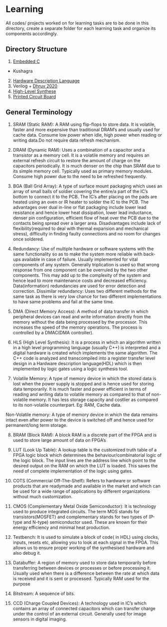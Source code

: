# Learning
All codes/ projects worked on for learning tasks are to be done in this directory, create a separate folder for each learning task and organize its components accordingly.

## Directory Structure

1. [Embedded C](Embedded%20C) 
  - Kushagra
2. [Hardware Description Language](HDL)
  1. Verilog
    + [Dhruv 2020](HDL/Verilog/2020_Dhruv)
3. [High-Level Synthese](HLS)
4. [Printed Circuit Board](PCB)

## General Terminology
<!--Primary contributor Durgaprasad-->
1. SRAM (Static RAM): A RAM using flip-flops to store data. It 
    is volatile, faster and more expensive than traditional DRAM’s and usually
    used for cache data. Consume low power when idle, high power when reading
    or writing data.Do not require data refresh mechanism.

2. DRAM (Dynamic RAM): Uses a combination of a capacitor
   and a transistor as a memory cell. It is a volatile memory and requires an 
   external refresh circuit to restore the amount of charge on the capacitors 
   periodically. It is much denser on the chip than SRAM due to its simple memory
   cell. Typically used as primary memory modules. Consume high power due to
   the need to be refreshed frequently.

3. BGA (Ball Grid Array): A type of surface mount packaging which uses an array of small balls of soldier covering the entire/a part of  the IC’s bottom to connect it to the PCB. The IC’s after placing on the pads are heated using an oven or IR heater to solder the IC to the PCB. The advantages over dual in-line or flat packaging include lower lead resistance and hence lower heat dissipation, lower lead inductance, denser pin configuration, efficient flow of heat over the PCB due to the contacts being spread over a larger area. Disadvantages include lack of flexibility(required to deal with thermal expansion and mechanical stress), difficulty in finding faulty connections and no room for changes once soldered.

4. Redundancy: Use of multiple hardware or software systems with the same functionality so as to make the system more reliable with back-ups available in case of failure. Usually implemented for vital components of any system. Generally triplication is used so that wrong response from one component can be overruled by the two other components. This may add up to the complexity of the system and hence lead to more maintenance costs and decreased efficiency. Data(information) redundancies are used for error detection and correction. 
Dissimilar redundancy: Uses two different methods for the same task as there is very low chance for two different implementations to have same problems and fail at the same time. 

5. DMA (Direct Memory Access): A method of data transfer in which peripheral devices can read and write information directly from the memory without the data being processed by the processor. This increases the speed of the memory operations. The process is controlled by a DMAC(DMA controller).
 
6. HLS (High Level Synthesis): It is a process in which an algorithm written in a high level programming language (usually C++) is interpreted and a digital hardware is created which implements the same algorithm. The C++ code is analyzed and transcompiled into a register transfer level design in a Hardware description language(HDL)  which is then implemented by logic gates using a logic synthesis tool.
   
7. Volatile Memory: A type of memory device in which the stored data is lost when the power supply is stopped and is hence used for storing data temporarily. It is much faster and power efficient in terms of reading and writing data to volatile memory as compared to that of non- volatile memory. It has less storage capacity and costlier as compared to its non-volatile counterpart. Eg: RAM, Cache data.

 Non-Volatile memory: A type of memory device in which the data remains 
 intact even after power to the device is switched off and hence used for
 permanent/long term storage. 

8. BRAM (Block RAM): A block RAM is a discrete part of the FPGA and is used to store large amount of data on FPGA’s  

9. LUT (Look Up Table): A lookup table is the customized truth table of a FPGA logic block which determines the behaviour/combinatorial logic of the logic block. The input lines are the address line which point to the desired output on the RAM on which the LUT is loaded. This saves the need of complete implementation of the logic using gates.

10. COTS (Commercial Off-The-Shelf): Refers to hardware or software   
products that are readymade and available in the market and which can be
used for a wide range of applications by different organizations without
much customization. 
          
11. CMOS (Complementary Metal Oxide Semiconductor): It is technology used 
to produce integrated circuits. The term MOS stands for transistors(MOSFET) and complementary stands for two types of (P-type and N-type) semiconductor used. These are known for their energy efficiency and minimal heat production.

12. Testbench: It is used to simulate a block of code( in HDL) using clocks, inputs, resets etc, allowing you to  look at each signal in the FPGA. This allows us to ensure proper working of the synthesised hardware and also debug it.

13. Databuffer: A region of memory used to store data temporarily before  transferring between devices or processes or before processing it. Usually used when there is a difference between the rate at which data is received and it is sent or processed. Typically RAM used for the purpose  

14. Bitstream: A sequence of bits.

15. CCD (Charge Coupled Devices): A technology used in IC’s which contains an array of connected capacitors which can transfer charge under the control of an external circuit. Generally used for image sensors in digital imaging. 

